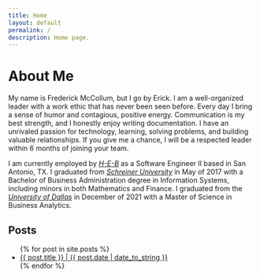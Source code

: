 ```yaml
---
title: Home
layout: default
permalink: /
description: Home page.
---
```


<h1 class="w3-monospace w3-xxlarge">About Me</h1>
My name is Frederick McCollum, but I go by Erick. I am a well-organized leader with a work ethic that has never been seen before. Every day I bring a sense of humor and contagious, positive energy. Communication is my best strength, and I honestly enjoy writing documentation. I have an unrivaled passion for technology, learning, solving problems, and building valuable relationships. If you give me a chance, I will be a respected leader within 6 months of joining your team.

I am currently employed by *[H-E-B](https://www.heb.com/)* as a Software Engineer II based in San Antonio, TX. I graduated from *[Schreiner University](https://schreiner.edu/)* in May of 2017 with a Bachelor of Business Administration degree in Information Systems, including minors in both Mathematics and Finance. I graduated from the *[University of Dallas](https://udallas.edu/)* in December of 2021 with a Master of Science in Business Analytics.

<h2 class="w3-monospace w3-xxlarge">Posts</h2>
<ul class="w3-ul">
    {% for post in site.posts %}
        <li>
            <a href="{{ post.url }}">{{ post.title }} | <span class="w3-text-grey">{{ post.date | date_to_string }}</span></a>
        </li>
    {% endfor %}
</ul>
